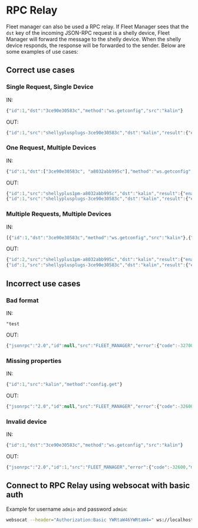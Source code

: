 # RPC Relay
Fleet manager can also be used a RPC relay. If Fleet Manager sees that the `dst` key of the incoming JSON-RPC request is a shelly device, Fleet Manager will forward the message to the shelly device. When the shelly device responds, the response will be forwarded to the sender. Below are some examples of use cases:

## Correct use cases
### Single Request, Single Device

IN: 
```javascript
{"id":1,"dst":"3ce90e30583c","method":"ws.getconfig","src":"kalin"}
```  
OUT: 
```javascript
{"id":1,"src":"shellyplusplugs-3ce90e30583c","dst":"kalin","result":{"enable":true,"server":"ws://192.168.207.6:7011/shelly","ssl_ca":"ca.pem"}}
```

### One Request, Multiple Devices
IN: 
```javascript
{"id":1,"dst":["3ce90e30583c", "a8032abb995c"],"method":"ws.getconfig","src": "kalin"}
```  
OUT: 
```javascript
{"id":1,"src":"shellyplus1pm-a8032abb995c","dst":"kalin","result":{"enable":true,"server":"ws://192.168.207.6:7011/shelly","ssl_ca":"ca.pem"}}
{"id":1,"src":"shellyplusplugs-3ce90e30583c","dst":"kalin","result":{"enable":true,"server":"ws://192.168.207.6:7011/shelly","ssl_ca":"ca.pem"}}
```

### Multiple Requests, Multiple Devices
IN: 
```javascript
[{"id":1,"dst":"3ce90e30583c","method":"ws.getconfig","src":"kalin"},{"id":2,"dst":"a8032abb995c","method":"ws.getconfig","src":"kalin"}]
```  
OUT:
```javascript
{"id":2,"src":"shellyplus1pm-a8032abb995c","dst":"kalin","result":{"enable":true,"server":"ws://192.168.207.6:7011/shelly","ssl_ca":"ca.pem"}}
{"id":1,"src":"shellyplusplugs-3ce90e30583c","dst":"kalin","result":{"enable":true,"server":"ws://192.168.207.6:7011/shelly","ssl_ca":"ca.pem"}}

```

## Incorrect use cases

### Bad format
IN: 
```
"test
```
OUT: 
```javascript
{"jsonrpc":"2.0","id":null,"src":"FLEET_MANAGER","error":{"code":-32700,"message":"Parse error"}}
```

### Missing properties
IN: 
```javascript
{"id":1,"src":"kalin","method":"config.get"}
```
OUT: 
```javascript
{"jsonrpc":"2.0","id":null,"src":"FLEET_MANAGER","error":{"code":-32600,"message":"Invalid request"}}
```


### Invalid device
IN: 
```javascript
{"id":1,"dst":"3ce90e30583c","method":"ws.getconfig","src":"kalin"}
```

OUT: 
```javascript
{"jsonrpc":"2.0","id":1,"src":"FLEET_MANAGER","error":{"code":-32600,"message":"No such device"}}
```

## Connect to RPC Relay using websocat with basic auth
Example for username `admin` and password `admin`:  
```bash
websocat --header="Authorization:Basic YWRtaW46YWRtaW4=" ws://localhost:7011
```